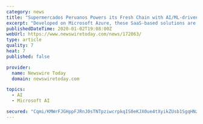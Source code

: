 ```yaml
---
category: news
title: "Supermercados Peruanos Powers its Fresh Chain with AI/ML-driven Supply Chain Solutions from JDA"
excerpt: "Developed on Microsoft Azure, these SaaS-based solutions are driven by AI and ML from Blue Yonder for exacting precision and to make more informed, risk-aware business decisions. “No matter what, inventory out-of-stocks cost lost sales and worse ..."
publishedDateTime: 2020-01-02T19:08:00Z
webUrl: https://www.newswiretoday.com/news/172063/
type: article
quality: 7
heat: 7
published: false

provider:
  name: Newswire Today
  domain: newswiretoday.com

topics:
  - AI
  - Microsoft AI

secured: "Cqmi/KMWrFJGHppFJRnJ0sTNTpziwcrpkqIS0eKJX0ue4tXyikZUsb1SgqHNz0a5s2/zUxLslkg1WTBYpP1lTj6UP3wsJNRok+/eDCtvQy5UozAwF09zggWAAN/jvCEV4tSefrKgTCBt+SAcMhf3o+AOiqgCh0+CQ1owKWe8VN5WxJzf3p35yEuDN+DMpJPuxEJ1BfNNoDQ2QtN8xzKQ0wmjnKC33C7ruM3/urpTMgCD6tN/lHYbeEUbldhOS8opEBV/jmT8FcnldnYDL4cz3qA5174FUR+DtyBCPM64MdA=;ayi3QGeshzk6qQr296ZEbA=="
---
```



